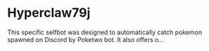 # Hyperclaw79j
This specific selfbot was designed to automatically catch pokemon spawned on Discord by Poketwo bot. It also offers o…
